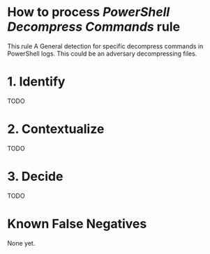# How to process *PowerShell Decompress Commands* rule
This rule A General detection for specific decompress commands in PowerShell logs. This could be an adversary decompressing files.

# 1. Identify
TODO

# 2. Contextualize
TODO

# 3. Decide
TODO

# Known False Negatives
None yet.
